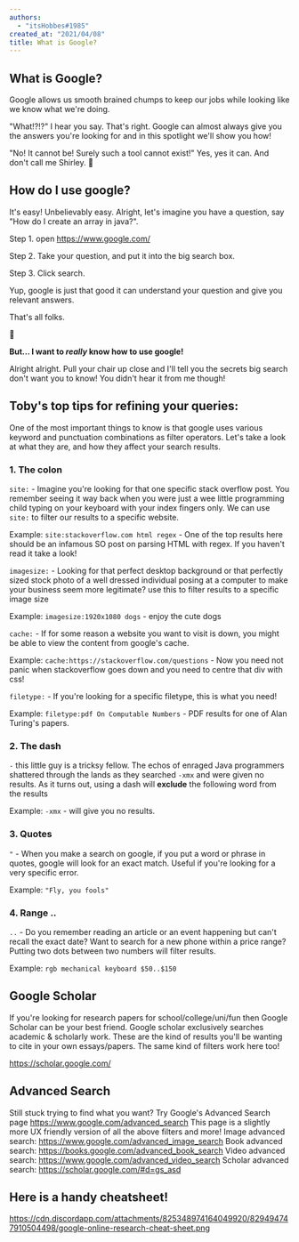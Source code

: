 ```yaml
---
authors:
  - "itsHobbes#1985"
created_at: "2021/04/08"
title: What is Google?
---
```


## What is Google?
Google allows us smooth brained chumps to keep our jobs while looking like we know what we're doing.

"What!?!?" I hear you say. That's right. Google can almost always give you the answers you're looking for and in this spotlight we'll show you how!

"No! It cannot be! Surely such a tool cannot exist!" Yes, yes it can. And don't call me Shirley. :pray:

## How do I use google?

It's easy! Unbelievably easy. Alright, let's imagine you have a question, say "How do I create an array in java?". 

Step 1. open <https://www.google.com/>

Step 2. Take your question, and put it into the big search box.

Step 3. Click search.

Yup, google is just that good it can understand your question and give you relevant answers.

That's all folks.

🦗

**But... I want to *really* know how to use google!**

Alright alright. Pull your chair up close and I'll tell you the secrets big search don't want you to know! You didn't hear it from me though!

## Toby's top tips for refining your queries:

One of the most important things to know is that google uses various keyword and punctuation combinations as filter operators. Let's take a look at what they are, and how they affect your search results.

### 1. The colon
`site:` - Imagine you're looking for that one specific stack overflow post. You remember seeing it way back when you were just a wee little programming child typing on your keyboard with your index fingers only. We can use `site:` to filter our results to a specific website.

Example: `site:stackoverflow.com html regex` - One of the top results here should be an infamous SO post on parsing HTML with regex. If you haven't read it take a look!

`imagesize:` - Looking for that perfect desktop background or that perfectly sized stock photo of a well dressed individual posing at a computer to make your business seem more legitimate? use this to filter results to a specific image size

Example: `imagesize:1920x1080 dogs` - enjoy the cute dogs

`cache:` - If for some reason a website you want to visit is down, you might be able to view the content from google's cache.

Example: `cache:https://stackoverflow.com/questions` - Now you need not panic when stackoverflow goes down and you need to centre that div with css!

`filetype:` - If you're looking for a specific filetype, this is what you need!

Example: `filetype:pdf On Computable Numbers` - PDF results for one of Alan Turing's papers.

### 2. The dash
`-` this little guy is a tricksy fellow. The echos of enraged Java programmers shattered through the lands as they searched `-xmx` and were given no results. As it turns out, using a dash will **exclude** the following word from the results

Example: `-xmx` - will give you no results.

### 3. Quotes
`"` - When you make a search on google, if you put a word or phrase in quotes, google will look for an exact match. Useful if you're looking for a very specific error.

Example: `"Fly, you fools"` 

### 4. Range ..

`..` - Do you remember reading an article or an event happening but can't recall the exact date? Want to search for a new phone within a price range? Putting two dots between two numbers will filter results.

Example: `rgb mechanical keyboard $50..$150`

## Google Scholar

If you're looking for research papers for school/college/uni/fun then Google Scholar can be your best friend. Google scholar exclusively searches academic & scholarly work. These are the kind of results you'll be wanting to cite in your own essays/papers. The same kind of filters work here too!

<https://scholar.google.com/>

## Advanced Search
Still stuck trying to find what you want? Try Google's Advanced Search page <https://www.google.com/advanced_search>
This page is a slightly more UX friendly version of all the above filters and more!
Image advanced search: <https://www.google.com/advanced_image_search>
Book advanced search: <https://books.google.com/advanced_book_search>
Video advanced search: <https://www.google.com/advanced_video_search>
Scholar advanced search: <https://scholar.google.com/#d=gs_asd>

## Here is a handy cheatsheet!

https://cdn.discordapp.com/attachments/825348974164049920/829494747910504498/google-online-research-cheat-sheet.png